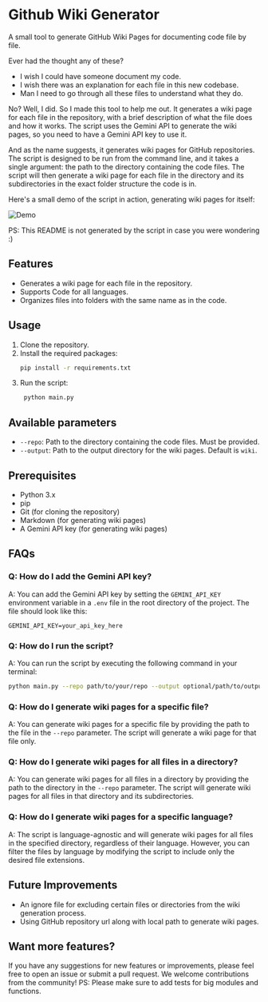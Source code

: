 # Github Wiki Generator

A small tool to generate GitHub Wiki Pages for documenting code file by file.

Ever had the thought any of these?
- I wish I could have someone document my code.
- I wish there was an explanation for each file in this new codebase.
- Man I need to go through all these files to understand what they do.

No? Well, I did. So I made this tool to help me out. It generates a wiki page for each file in the repository, with a brief description of what the file does and how it works. The script uses the Gemini API to generate the wiki pages, so you need to have a Gemini API key to use it.

And as the name suggests, it generates wiki pages for GitHub repositories. The script is designed to be run from the command line, and it takes a single argument: the path to the directory containing the code files. The script will then generate a wiki page for each file in the directory and its subdirectories in the exact folder structure the code is in.

Here's a small demo of the script in action, generating wiki pages for itself:

![Demo](demo/demo.gif)

PS: This README is not generated by the script in case you were wondering :)

## Features
- Generates a wiki page for each file in the repository.
- Supports Code for all languages.
- Organizes files into folders with the same name as in the code.

## Usage
1. Clone the repository.
2. Install the required packages:
   ```bash
   pip install -r requirements.txt
   ```
3. Run the script:
   ```bash
    python main.py
    ```

## Available parameters
- `--repo`: Path to the directory containing the code files. Must be provided.
- `--output`: Path to the output directory for the wiki pages. Default is `wiki`.

## Prerequisites

- Python 3.x
- pip
- Git (for cloning the repository)
- Markdown (for generating wiki pages)
- A Gemini API key (for generating wiki pages)

## FAQs

### Q: How do I add the Gemini API key?
A: You can add the Gemini API key by setting the `GEMINI_API_KEY` environment variable in a `.env` file in the root directory of the project. The file should look like this:
```
GEMINI_API_KEY=your_api_key_here
```

### Q: How do I run the script?
A: You can run the script by executing the following command in your terminal:
```bash
python main.py --repo path/to/your/repo --output optional/path/to/output
```

### Q: How do I generate wiki pages for a specific file?
A: You can generate wiki pages for a specific file by providing the path to the file in the `--repo` parameter. The script will generate a wiki page for that file only.

### Q: How do I generate wiki pages for all files in a directory?
A: You can generate wiki pages for all files in a directory by providing the path to the directory in the `--repo` parameter. The script will generate wiki pages for all files in that directory and its subdirectories.

### Q: How do I generate wiki pages for a specific language?
A: The script is language-agnostic and will generate wiki pages for all files in the specified directory, regardless of their language. However, you can filter the files by language by modifying the script to include only the desired file extensions.

## Future Improvements
- An ignore file for excluding certain files or directories from the wiki generation process.
- Using GitHub repository url along with local path to generate wiki pages.

## Want more features?
If you have any suggestions for new features or improvements, please feel free to open an issue or submit a pull request. We welcome contributions from the community!
PS: Please make sure to add tests for big modules and functions.